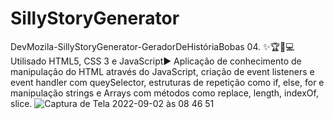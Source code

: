# SillyStoryGenerator
DevMozila-SillyStoryGenerator-GeradorDeHistóriaBobas 04. ✨🏆🏃💻 Utilisado HTML5, CSS 3 e JavaScript▶️ Aplicação de conhecimento de manipulação do HTML através do JavaScript, criação de event listeners e event handler com queySelector, estruturas de repetição como if, else, for e manipulação strings e Arrays com métodos como replace, length, indexOf, slice.
![Captura de Tela 2022-09-02 às 08 46 51](https://user-images.githubusercontent.com/90359980/188149115-0e933748-e2b4-413b-ae30-0a9d35046e60.png)
